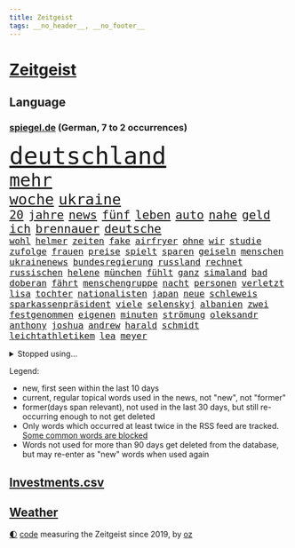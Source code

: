 ```yaml
---
title: Zeitgeist
tags: __no_header__, __no_footer__
---
```


# [Zeitgeist](https://oliz.io/zeitgeist/)

## Language

<h3><a href="https://www.spiegel.de" target="_blank">spiegel.de</a> (German, 7 to 2 occurrences)</h3>
<p style="font-family:monospace">
<span style="font-size:32pt"><a href="news_links.html#deutschland" class="current">deutschland</a></span>
<br>
<span style="font-size:24pt"><a href="news_links.html#mehr" class="current">mehr</a></span>
<br>
<span style="font-size:20pt"><a href="news_links.html#woche" class="current">woche</a></span>
<span style="font-size:20pt"><a href="news_links.html#ukraine" class="current">ukraine</a></span>
<br>
<span style="font-size:16pt"><a href="news_links.html#20" class="current">20</a></span>
<span style="font-size:16pt"><a href="news_links.html#jahre" class="current">jahre</a></span>
<span style="font-size:16pt"><a href="news_links.html#news" class="current">news</a></span>
<span style="font-size:16pt"><a href="news_links.html#fünf" class="current">fünf</a></span>
<span style="font-size:16pt"><a href="news_links.html#leben" class="current">leben</a></span>
<span style="font-size:16pt"><a href="news_links.html#auto" class="current">auto</a></span>
<span style="font-size:16pt"><a href="news_links.html#nahe" class="current">nahe</a></span>
<span style="font-size:16pt"><a href="news_links.html#geld" class="current">geld</a></span>
<span style="font-size:16pt"><a href="news_links.html#ich" class="current">ich</a></span>
<span style="font-size:16pt"><a href="news_links.html#brennauer" class="current">brennauer</a></span>
<span style="font-size:16pt"><a href="news_links.html#deutsche" class="current">deutsche</a></span>
<br>
<span style="font-size:12pt"><a href="news_links.html#wohl" class="current">wohl</a></span>
<span style="font-size:12pt"><a href="news_links.html#helmer" class="new">helmer</a></span>
<span style="font-size:12pt"><a href="news_links.html#zeiten" class="current">zeiten</a></span>
<span style="font-size:12pt"><a href="news_links.html#fake" class="current">fake</a></span>
<span style="font-size:12pt"><a href="news_links.html#airfryer" class="new">airfryer</a></span>
<span style="font-size:12pt"><a href="news_links.html#ohne" class="current">ohne</a></span>
<span style="font-size:12pt"><a href="news_links.html#wir" class="current">wir</a></span>
<span style="font-size:12pt"><a href="news_links.html#studie" class="current">studie</a></span>
<span style="font-size:12pt"><a href="news_links.html#zufolge" class="current">zufolge</a></span>
<span style="font-size:12pt"><a href="news_links.html#frauen" class="current">frauen</a></span>
<span style="font-size:12pt"><a href="news_links.html#preise" class="current">preise</a></span>
<span style="font-size:12pt"><a href="news_links.html#spielt" class="current">spielt</a></span>
<span style="font-size:12pt"><a href="news_links.html#sparen" class="current">sparen</a></span>
<span style="font-size:12pt"><a href="news_links.html#geiseln" class="new">geiseln</a></span>
<span style="font-size:12pt"><a href="news_links.html#menschen" class="current">menschen</a></span>
<span style="font-size:12pt"><a href="news_links.html#ukrainenews" class="current">ukrainenews</a></span>
<span style="font-size:12pt"><a href="news_links.html#bundesregierung" class="current">bundesregierung</a></span>
<span style="font-size:12pt"><a href="news_links.html#russland" class="current">russland</a></span>
<span style="font-size:12pt"><a href="news_links.html#rechnet" class="current">rechnet</a></span>
<span style="font-size:12pt"><a href="news_links.html#russischen" class="current">russischen</a></span>
<span style="font-size:12pt"><a href="news_links.html#helene" class="new">helene</a></span>
<span style="font-size:12pt"><a href="news_links.html#münchen" class="current">münchen</a></span>
<span style="font-size:12pt"><a href="news_links.html#fühlt" class="current">fühlt</a></span>
<span style="font-size:12pt"><a href="news_links.html#ganz" class="current">ganz</a></span>
<span style="font-size:12pt"><a href="news_links.html#simaland" class="new">simaland</a></span>
<span style="font-size:12pt"><a href="news_links.html#bad" class="current">bad</a></span>
<span style="font-size:12pt"><a href="news_links.html#doberan" class="new">doberan</a></span>
<span style="font-size:12pt"><a href="news_links.html#fährt" class="current">fährt</a></span>
<span style="font-size:12pt"><a href="news_links.html#menschengruppe" class="new">menschengruppe</a></span>
<span style="font-size:12pt"><a href="news_links.html#nacht" class="current">nacht</a></span>
<span style="font-size:12pt"><a href="news_links.html#personen" class="current">personen</a></span>
<span style="font-size:12pt"><a href="news_links.html#verletzt" class="current">verletzt</a></span>
<span style="font-size:12pt"><a href="news_links.html#lisa" class="current">lisa</a></span>
<span style="font-size:12pt"><a href="news_links.html#tochter" class="current">tochter</a></span>
<span style="font-size:12pt"><a href="news_links.html#nationalisten" class="current">nationalisten</a></span>
<span style="font-size:12pt"><a href="news_links.html#japan" class="current">japan</a></span>
<span style="font-size:12pt"><a href="news_links.html#neue" class="current">neue</a></span>
<span style="font-size:12pt"><a href="news_links.html#schleweis" class="new">schleweis</a></span>
<span style="font-size:12pt"><a href="news_links.html#sparkassenpräsident" class="new">sparkassenpräsident</a></span>
<span style="font-size:12pt"><a href="news_links.html#viele" class="current">viele</a></span>
<span style="font-size:12pt"><a href="news_links.html#selenskyj" class="current">selenskyj</a></span>
<span style="font-size:12pt"><a href="news_links.html#albanien" class="current">albanien</a></span>
<span style="font-size:12pt"><a href="news_links.html#zwei" class="current">zwei</a></span>
<span style="font-size:12pt"><a href="news_links.html#festgenommen" class="current">festgenommen</a></span>
<span style="font-size:12pt"><a href="news_links.html#eigenen" class="current">eigenen</a></span>
<span style="font-size:12pt"><a href="news_links.html#minuten" class="current">minuten</a></span>
<span style="font-size:12pt"><a href="news_links.html#strömung" class="current">strömung</a></span>
<span style="font-size:12pt"><a href="news_links.html#oleksandr" class="current">oleksandr</a></span>
<span style="font-size:12pt"><a href="news_links.html#anthony" class="current">anthony</a></span>
<span style="font-size:12pt"><a href="news_links.html#joshua" class="current">joshua</a></span>
<span style="font-size:12pt"><a href="news_links.html#andrew" class="current">andrew</a></span>
<span style="font-size:12pt"><a href="news_links.html#harald" class="current">harald</a></span>
<span style="font-size:12pt"><a href="news_links.html#schmidt" class="current">schmidt</a></span>
<span style="font-size:12pt"><a href="news_links.html#leichtathletikem" class="new">leichtathletikem</a></span>
<span style="font-size:12pt"><a href="news_links.html#lea" class="current">lea</a></span>
<span style="font-size:12pt"><a href="news_links.html#meyer" class="current">meyer</a></span>
</p>
<details>
<summary>Stopped using...</summary>
<p class="former" style="font-size:12pt">
bemüht(669) kohle(668) richtigen(668) verfolgen(668) alarm(667) bundesamt(667) esken(667) saskia(667) vergewaltigung(667) welchem(667) arzt(666) bundesländer(666) fünfte(666) kollegen(666) lehrer(666) cdupolitiker(665) erholung(665) freien(665) konservativen(665) stoppen(665) verdient(665) beschwerde(664) genannt(664) klimaneutral(664) torjäger(664) wald(664) 26(663) babys(663) digitaler(663) drama(663) drosten(663) gelernt(663) lockdowns(663) taylor(663) verwirrung(663) weitergeht(663) ändert(663) erinnerungen(662) gefordert(662) gesorgt(662) lehnen(662) oberste(662) verhängen(662) vielerorts(662) vorzeitig(662) vorübergehend(662) berichte(661) bmw(661) entlassen(661) frank(661) halben(661) rückschlag(661) spur(661) teilnehmen(661) usbehörden(661) deswegen(660) lager(660) passen(660) reiner(660) verteidigungsministerin(660) ziemlich(660) 2011(659) csuchef(659) januar(659) jüdische(659) konzerne(659) lieben(659) partner(659) streitkräfte(659) umso(659) beeinflussen(658) folgte(658) genutzt(658) gewerkschaft(658) hunderten(658) i(658) ließen(658) menschenleben(658) rassistische(658) sicherte(658) stoppt(658) weshalb(658) 130(657) amerikanischen(657) behandeln(657) bekamen(657) bundesweit(657) eingesetzt(657) hintergründe(657) härter(657) kritische(657) messi(657) netflix(657) rafael(657) reichte(657) respekt(657) restaurants(657) wies(657) wirtschaftlichen(657) wohnen(657) zinsen(657) bundesweite(656) dicht(656) gemeinsamen(656) nahen(656) venezuela(656) versteckt(656) verstärkt(656) bekämpfen(655) gestrichen(655) kräftig(655) ministerpräsidenten(655) nordsee(655) stimme(655) anschläge(654) beschließen(654) crash(654) minderjährige(654) schicken(654) texas(654) abgesetzt(653) bestimmten(653) distanz(653) schreibt(653) stärke(653) 10(652) ausschuss(652) mitglieder(652) vorstellen(652) abgehört(651) coronapolitik(651) durchsuchungen(651) gering(651) kehrte(651) nordirland(651) roman(651) stuft(651) unbedingt(651) verlauf(651) aufgegeben(650) freilassung(650) journalistin(650) sinn(650) viertelfinale(650) berater(649) brauche(649) größeren(649) half(649) kontrollen(649) beschränkungen(648) gekauft(648) gestoppt(648) goldenen(648) kunst(648) privat(648) gesetze(647) option(647) aktivistin(646) berühmte(646) ehepaar(646) feld(646) euparlament(645) gerechnet(645) spotify(645) aktie(644) behalten(644) echten(644) sachsens(644) ordnung(643) verfassung(643) überstanden(643) laufenden(642) text(642) argentinien(641) nationalen(641) sergio(641) springen(641) stiegen(641) vorgelegt(641) zurückgegangen(641) präsidentenwahl(639) ausrüstung(638) schießen(638) digital(637) top(637) kate(636) insassen(635) singapur(633) trauern(633) ämter(632) 76(630) gehörte(630) schwung(630) klimaziele(628) beweise(627) bundeswehrsoldaten(627) palmer(626) kapitel(624) vorläufig(624) angeboten(623) gesundheitliche(623) termine(620) athletinnen(619) coronaimpfungen(617) herausforderungen(617) beendete(615) erhebliche(614) annäherung(613) staatsoberhaupt(609) inseln(607) daheim(603) betrunkener(602) reihen(602) ausgemacht(601) gesetzlichen(600) quadratmeter(600) vereins(598) möglichkeit(594) ärgern(594) berühmtesten(590) brutalen(586) leiter(585) stopp(584) motivation(574) spritze(573) schlaf(564) niederländer(562) währung(557) gewinne(556) infos(556) zusätzlichen(556) gemüse(546) fuhren(541) konkreten(527) haiti(523) hilferuf(518) direkten(514) hochschulen(514) fängt(508) rum(506) happy(503) verantwortliche(499) zusammengebrochen(495) reue(494) 2001(486) unis(482) bka(457) fußballnationalmannschaft(456) brian(454) 25jährige(440) hofmann(437) kontinent(431) gegend(428) gesichtet(419) sammelt(409) fluggesellschaften(405) staatschefs(404) unseres(402) zerstörte(399) astronomen(398) liebt(397) arme(396) zwingen(394) verheerende(393) sätze(390) 9(388) düster(386) erpressen(386) britisches(384) rekordwert(383) autoren(382) floh(381) fühlte(379) geldstrafen(378) dominieren(374) knie(373) bedankt(372) flut(372) verstorben(372) superstars(371) winde(367) beliebte(366) flutkatastrophe(364) forschungsteam(364) fällig(364) hochwasser(363) immobilienmarkt(363) ahrtal(361) siebzigerjahren(361) kameras(360) norwegischen(359) äußerung(359) wechselte(358) highlights(356) komitee(356) berühmteste(349) erhofft(349) alternative(345) häfen(343) gewidmet(341) börsen(340) gewohnt(340) rückgabe(339) tabellenführer(337) moderner(335) überraschende(333) niedergang(332) social(332) ussoldaten(331) gehälter(328) ließe(328) momente(327) ausgeschöpft(326) fifa(326) illegaler(326) eindeutig(325) gewandt(325) staatspräsident(324) kalten(323) teamkollege(323) staatsanwältin(318) umbruch(318) wittert(316) wachsende(315) fracht(314) tiger(314) konflikts(311) abhängigkeit(307) absicht(307) einigt(307) mutmaßliches(307) staatssekretär(306) grafiken(305) jeffrey(304) beschlagnahmen(301) minus(299) unterhaus(298) siebten(297) station(297) beider(296) mehrfamilienhaus(296) erneutes(294) fluglinie(294) hofreiter(293) mächtig(290) suizid(290) kombination(288) spürbar(288) missbrauchsskandal(287) kredite(286) plastikmüll(286) arbeitslosen(285) shanghai(282) perspektive(281) schlimme(280) verblüffend(280) komplette(279) staates(279) umsetzung(279) überlastung(278) aktivitäten(276) wilden(274) 30000(272) rechtsextremer(271) anfangen(270) fahndet(266) steuereinnahmen(265) betriebsrat(260) feuerte(259) geringer(258) königreich(257) rande(257) schienen(257) unserem(257) mehrheitlich(256) schärfere(255) empfindliche(254) lärm(253) fabian(252) technischer(252) extremer(251) sportlichen(251) unterhaltung(251) macrons(250) jahresbeginn(245) aktivistinnen(244) amtsinhaber(242) dürr(240) kompromiss(240) sportliche(240) ausfuhr(239) verabschieden(238) aussetzen(237) schande(237) management(236) kachelmann(232) ezb(231) klappt(231) personalnot(230) gestaltet(229) möchten(229) pflegerinnen(227) borrell(225) josep(225) patzer(224) verbündete(223) küche(221) beamter(220) transport(220) rechner(219) betrachtet(218) kader(217) sanitäter(216) südosten(216) cool(215) genehmigt(214) wimbledon(214) erleiden(213) führungsriege(213) zerstörung(213) abwehrspieler(212) way(211) küken(209) vorwoche(209) brot(208) 2500(206) lambrecht(206) zahlreicher(202) ausreise(201) auszugeben(200) beschäftigen(200) mutigen(198) peilt(198) erweitern(196) geklagt(196) lebensmittelpreise(195) einfachen(194) hartes(194) strafzahlung(193) 2002(191) luftangriffe(191) kraftwerke(190) marilyn(189) angeheizt(187) unabhängiger(187) justizministerium(185) verweist(185) diabetes(183) erschöpfung(183) krankheiten(183) trick(183) bestand(182) elektronisch(182) strände(182) emotionalen(181) horror(181) afrikanischen(180) straflager(180) symptomen(180) architektin(179) moniert(179) drahtzieher(176) gezahlt(176) nützt(176) zurecht(176) reichweite(175) rüstungskonzern(175) gymnasium(174) nonnenwerth(174) schlacht(174) unterbrechen(173) verleiht(173) 83jährige(172) unicef(172) ustruppen(172) verpflichtende(172) lasten(171) philosoph(171) infolge(170) ordnet(170) homosexualität(169) wanderung(168) betreibt(167) end(167) verwaltung(167) übersteht(167) alarmbereitschaft(166) bill(166) kaja(166) male(166) schätzt(166) 17jährige(165) mögliches(165) verräter(165) 40000(164) arbeitslos(163) konkurrentin(163) prophezeit(163) unbewaffnete(163) untersuchungsbericht(163) aufsichtsrat(162) krause(162) neubrandenburg(161) bürokratie(160) kirchen(160) ramadan(160) verpuffen(160) autofahrerin(159) verübt(159) übergossen(158) disqualifiziert(156) wachsenden(156) immobilienpreise(155) zurückgewiesen(155) johanna(154) spiegeltitelstory(154) vorsichtig(154) gegendemonstranten(153) südamerika(153) luftraum(152) roller(152) bestände(151) ernsthaft(151) grundwasser(151) schneiden(151) sensationelle(151) luxusautos(150) verspätet(149) gebiete(148) glimpflich(148) zunehmen(148) mangelhaft(147) begeben(146) erneuerbare(146) gegenden(146) russlandsanktionen(146) ausweitung(145) geheimdienstchef(145) taktik(145) widmen(145) ampeln(144) passé(144) masse(143) profitierte(143) sanktionspaket(143) 86jährige(142) schneidet(142) arbeitsbedingungen(141) betrieben(141) geforderten(141) invasoren(141) sberbank(141) turner(141) 32jährige(140) aussetzung(140) außenpolitische(140) kiewer(140) statistisches(140) regierungskritiker(139) ampelfraktionen(138) duo(138) verfolgungsjagd(138) zwingt(138) bundesgebiet(137) maskendeals(137) rabatt(137) emotionaler(136) hungern(136) offenbarung(136) abgewehrt(135) importstopp(135) marathon(135) 2035(134) notwendige(134) robust(134) wiedereinführung(134) regisseurs(133) rheinmetall(133) träfe(133) ukrainekrieges(133) wesel(133) ölembargo(133) antwortet(132) microsoft(132) sexualisierte(132) institutionen(131) äckern(130) angriffskrieges(129) euaußenbeauftragte(129) wände(129) gasembargo(127) geburtsklinik(127) raketenangriff(127) verbraucht(127) deep(126) flossen(126) nationalelf(125) wohngebiete(124) aussieht(123) leuchten(123) anfänge(122) bewaffnet(122) lautete(122) leitungen(121) sommerpause(121) roms(120) fair(119) fukushima(119) jake(119) kapitulation(119) unerwünscht(119) doppelsieg(118) satte(118) zwangsarbeit(117) ausharren(116) eckpunkte(115) kreuz(115) medizinisch(115) vorgeschichte(115) atomkrieg(114) spürt(114) traditionsreiche(114) stilllegung(113) kotropfen(112) motto(112) öffentlicher(112) handys(111) minimal(111) träge(111) wurst(111) gewalttätige(110) my(110) pipelines(110) schwarzes(110) bevölkerungsschutz(109) euroraum(109) privathaushalte(109) schienennetz(109) schmecken(109) beruflichen(108) leber(108) rajapaksa(108) rotes(108) volkswirtschaft(108) kripo(107) meistert(107) orientierung(107) ach(106) beigelegt(106) beschuldigen(106) bestechlichkeit(106) bremse(106) getreidelieferungen(106) bogen(105) zusammenstößen(105) bundesjustizminister(103) buschland(103) fernen(103) streitereien(103) teilhabe(103) züchter(103) wetterexperten(102) feste(101) stichwahl(101) woods(101) gewalttaten(100) windparks(100) amber(99) heard(99) metall(99) pkk(99) schießerei(99) tummeln(99) afrikaner(98) mitteilen(98) nepal(98) rechenschaft(98) besetzen(97) bäckerei(97) cut(97) note(97) statistischem(97) widersprüche(97) hammer(96) obdachlose(96) thore(96) aufstocken(95) gentleman(94) passanten(94) pferderennen(94) spdbundestagsfraktion(94) dahin(93) frühzeitig(93) griechischer(93) nordstream(93) mobile(92) 750(91) besserer(91) dieselautos(91) kassenschlager(91) konsequenz(91) rheinmaingebiet(91) staatsanwaltschaften(91) caster(90) flott(90) gefährdete(90) georgiewa(90) iwfchefin(90) kristalina(90) routen(90) schau(90) verschifft(90) hindernisse(89) obst(89) susanne(89) verbrenneraus(89) vogel(89) baugenehmigungen(88) dämpfe(88) erdogan(88) giftige(88) werten(88) act(87) formal(87) kühlschrank(87) parlamentarischer(87) skandalen(87) torsten(86) zehnten(86) dfbtor(85) 58jährigen(84) 73jährige(84) kippt(84) landesverband(84) rekordhitze(84) riskanter(84) sonntagsfrage(84) ausweichen(83) chiellini(83) militäroffensive(83) südfranzösischen(83) zurücktreten(83) arbeitskräftemangel(82) skulpturen(82) gesetzes(81) neuigkeiten(81) steine(81) stresstest(81) verlobten(81) entschiedener(80) falschem(80) unanständig(80) billiges(79) nuklearstreitkräfte(79) plagt(79) stramm(79) anlaufstelle(78) ibrahimović(78) privathaushalten(78) wirtschaftsministeriums(78) zlatan(78) abtransportiert(77) gefälschter(77) luisa(77) space(77) spähsoftware(77) walker(77) existenziellen(76) goetheinstitut(76) schnecken(76) vorgeschrieben(76) 2026(75) ereignete(75) hackerangriffe(75) reizvoll(75) spanischer(75) stehle(75) willkür(75) ölmarkt(75) monroe(74) plagiatsvorwürfe(74) südasiatische(74) trüben(74) assadregimes(73) girl(73) güterzug(73) handelskonzern(73) mafia(73) schutzweste(73) vwkonzern(73) entwickler(72) eoffensive(72) europameister(72) mexikaner(72) ständiger(72) unohilfe(72) verleumdungsprozess(72) alleingang(71) bangladesch(71) europaparlament(71) förde(71) überschlägt(71) 1200(70) klimapläne(70) milliardenhilfen(70) multimillionär(70) sexuellem(70) unobericht(70) 195(69) 96jährige(69) beatles(69) cruise(69) erlaubnis(69) gedächtnis(69) markigen(69) schwaches(69) vorrunde(69) wolke(69) überragt(69) angesprochen(68) fernverkehr(68) ratingen(68) verhandlung(68) demonstrierende(67) ernannt(67) pöbelte(67) rooney(67) beileid(66) deportierte(66) empfängnisverhütung(66) hemer(66) kundschaft(66) schutzmasken(66) 8(65) altenberger(65) coronafrei(65) fahndung(65) ferdinand(65) kommissarin(65) kämna(65) lennard(65) produkten(65) ungleichheit(65) verwenden(65) exmann(64) kühnert(64) minusma(64) reumütig(64) schroff(64) unomission(64) eyckhoff(63) verkörperte(63) votum(63) abgibt(62) gefahndet(62) herzrasen(62) lng(62) pakt(62) spdgeneralsekretär(62) alfred(61) campingplatz(61) dauercamper(61) däne(61) geister(61) kasparow(61) klimaschädlichen(61) laufender(61) sonnig(61) turnen(61) empfehlungen(60) galten(60) selbstbestimmung(60) sicherheiten(60) aufzuklären(59) ermittlungsgruppe(59) polittalk(59) save(59) schmetterlinge(59) umgestellt(59) w(59) zusammengekommen(59) besiegelt(58) geringen(58) irans(58) islamistische(58) kurznachrichtendienstes(58) oberkörper(58) as(57) beeindruckende(57) georgia(57) gesellschaftliche(57) wattenmeer(57) westeuropa(57) 30mal(56) tagessieg(56) verstößen(56) wechselwilligen(56) xavi(56) mourinho(55) senator(55) staatskassen(55) tempel(55) uniform(55) zwangspause(55) aufbringen(54) aufschrei(54) dina(54) drogenboss(54) gleichstellung(54) idol(54) meistgesuchten(54) verfassungsbeschwerde(54) wirtschaftskrieg(54) anbaufläche(53) gesamtführender(53) unbewaffneten(53) auswerten(52) autopsie(52) blöße(52) kissinger(52) tiktokvideos(52) unten(52) 86(51) gelacht(51) madrids(51) massenproteste(51) stade(51) steuerfahnder(51) syriens(51) weltwirtschaftsforum(51) israelbesuch(50) mo(50) rückseite(50) sinnbild(50) verträgt(50) abstriche(49) camilla(49) erzählungen(49) rundfahrt(49) uvalde(49) zunehmender(49) #metoo(48) bernard(48) bestimmter(48) defekt(48) haushaltspolitik(48) hundertjährige(48) mühe(48) schulmassaker(48) schweinepest(48) absoluter(47) keilt(47) partisanen(47) pfefferspray(47) romanen(47) verlängerte(47) vorzudringen(47) entfernte(46) zertifikat(46) gesundheitswesen(45) kremlgegner(45) landsmanns(45) lohnsteigerungen(45) mächtige(45) ruhig(45) verschont(45) überstellt(45) …(45) afdpolitiker(44) formats(44) gnabry(44) krankschreibung(44) serge(44) sonderregel(44) telefonische(44) bahnsteig(43) estnische(43) gareth(43) geworben(43) kallas(43) nähert(43) popart(43) schwebt(43) spahn(43) spdvorsitzende(43) staus(43) terrorismus(43) fehlten(42) güter(42) haftbar(42) lebenszeichen(42) öffentlichrechtliche(42) atlantikküste(41) community(41) einbau(41) erobern(41) gemeinschaftswährung(41) kz(41) oberbayerischen(41) rentnerinnen(41) getötetem(40) höherem(40) oberen(40) ortschaften(40) patsche(40) spdchefin(40) treu(40) ertrunken(39) monatelanger(39) regisseuren(39) söldnertruppe(39) tirol(39) welthits(39) änderte(39) feinde(38) homo(38) populismus(38) vorangehen(38) abwehrchef(37) angebots(37) arbeiteten(37) aufprall(37) blatt(37) golfstaat(37) resolution(37) unfalls(37) arbeitsunfall(36) autorinnen(36) dokumentation(36) forever(36) ig(36) rippenbruch(36) weltkonjunktur(36) widerlegt(36) wozu(36) 1958(35) 20jähriger(35) arizona(35) einschlugen(35) erntet(35) regelungen(35) ryan(35) vorläufige(35) 0(34) game(34) gasversorgers(34) knallbunte(34) norditalien(34) versorgen(34) benziner(33) devon(33) fünfmal(33) nahostreise(33) sondersteuer(33) trauung(33) umzug(33) alphabet(32) passau(32) trendet(32) außerordentliche(31) heißer(31) kulisse(31) kunstschau(31) 66(30) aufenthaltsort(30) erkältung(30) freizeit(30) parlamentsauflösung(30) sehe(30) spielerin(30) trainingslager(30) unsinn(30) wildtiere(30) altach(29) beobachtung(29) birte(29) einigkeit(29) kronprinz(29) meier(29) niedergelegt(29) personalie(29) vorarlberg(29) arndt(28) aufgelöst(28) berlinneukölln(28) borkum(28) bundesligisten(28) columbiabad(28) coronasommerwelle(28) erstickt(28) geschke(28) hungernden(28) palma(28) sommerwelle(28) terrormiliz(28) verdachtsobjekt(28) anschauen(27) anstehende(27) bürgertests(27) drosselung(27) erfüllung(27) fassungslos(27) gewehren(27) kämpferisch(27) onlinespiel(27) high(26) infizieren(26) kaliningrad(26) oldenburg(26) phantom(26) ausgebeutet(25) igmetallchef(25) kaulitz(25) sabine(25) schormann(25) serienfinale(25) unikliniken(25) fünfeinhalb(24) immunisiert(24) mister(24) sonnenblumenöl(24) antisemitismuseklat(23) beendigung(23) einlenken(23) privatsender(23) ratschläge(23) wache(23) bale(22) banner(22) eifrig(22) landeswährung(22) nachhaltige(22) niederschläge(22) solaranlage(22) warteschlangen(22) erneuerbarer(21) euphorie(21) fairen(21) forscherteam(21) ingeborgbachmannpreis(21) lubmin(21) ostseeexklave(21) ricky(21) säureanschlag(21) vernichtet(21) woke(21) übertreffen(21) bond(20) enthüllte(20) fünfsternebewegung(20) gesa(20) schlief(20) solches(20) ansätze(19) bemängelt(19) brettspiel(19) gestohlenes(19) herman(19) netzhaut(19) verstanden(19) ana(18) gängige(18) heizöl(18) welternährung(18) eingerichtet(17) festgenommene(17) käse(17) maßstäbe(17) pflanzenarten(17) saale(17) schlechteren(17) südafrikanischen(17) belgier(16) durchgeführt(16) krater(16) neunmal(16) revival(16) teufel(16) verfassungsklage(16) angehoben(15) antisemit(15) geschlechter(15) staatshilfe(15) a44(14) aufwand(14) breiter(14) erleichterungen(14) gletscherabbruch(14) klagten(14) lohnerhöhungen(14) mara(14) trendwende(14) 151(13) bergetappe(13) biologin(13) couture(13) haute(13) marmolata(13) sommerfest(13) staatseinstieg(13) vorjahreszeitraum(13) ärztevertreter(13) 2040(12) aufgetan(12) elfte(12) gotabaya(12) hinault(12) jasper(12) jva(12) minions(12) philipsen(12) provisionen(12) rojas(12) spdsommerfest(12) yulimar(12) ausbleiben(11) eingefangen(11) fazit(11) hausärzteverbandschef(11) jayland(11) knalleffekt(11) weigeldt(11)
</p>
</details>
<p>Legend:
<ul>
<li><span class="new">new</span>, first seen within the last 10 days</li>
<li><span class="current">current</span>, regular topical words used in the news, not "new", not "former"</li>
<li><span class="former">former(days span relevant)</span>, not used in the last 30 days, but still re-occurring enough to not get deleted</li>
<li>Only words which occurred at least twice in the RSS feed are tracked. <a href="language/filters.py">Some common words are blocked</a></li>
<li>Words not used for more than 90 days get deleted from the database, but may re-enter as "new" words when used again</li>
</ul>
</p>

## [Investments](investments.html)[.csv](investments.csv)

## [Weather](weather.html)

<footer>
<a href="javascript:toggleTheme()" class="nav">🌓</a>
<a href="https://github.com/ooz/zeitgeist">code</a> measuring the Zeitgeist since 2019, by <a href="https://oliz.io">oz</a>
</footer>

